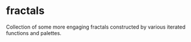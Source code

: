 # fractals
Collection of some more engaging fractals constructed by various iterated functions and palettes.
